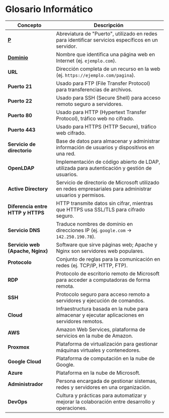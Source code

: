 # Glosario Informático


| **Concepto**                      | **Descripción**                                                                                            |
| --------------------------------- | ---------------------------------------------------------------------------------------------------------- |
| [**P**](https://www.akamai.com/es/glossary/what-are-ports)                             | Abreviatura de "Puerto", utilizado en redes para identificar servicios específicos en un servidor.         |
| [**Dominio**](https://upanama.educativa.org/archivos/repositorio/6000/6126/html/53_nombr.htm)                       | Nombre que identifica una página web en Internet (ej. `ejemplo.com`).                                      |
| **URL**                           | Dirección completa de un recurso en la web (ej. `https://ejemplo.com/pagina`).                             |
| **Puerto 21**                     | Usado para FTP (File Transfer Protocol) para transferencias de archivos.                                   |
| **Puerto 22**                     | Usado para SSH (Secure Shell) para acceso remoto seguro a servidores.                                      |
| **Puerto 80**                     | Usado para HTTP (Hypertext Transfer Protocol), tráfico web no cifrado.                                     |
| **Puerto 443**                    | Usado para HTTPS (HTTP Secure), tráfico web cifrado.                                                       |
| **Servicio de directorio**        | Base de datos para almacenar y administrar información de usuarios y dispositivos en una red.              |
| **OpenLDAP**                      | Implementación de código abierto de LDAP, utilizada para autenticación y gestión de usuarios.              |
| **Active Directory**              | Servicio de directorio de Microsoft utilizado en redes empresariales para administrar usuarios y permisos. |
| **Diferencia entre HTTP y HTTPS** | HTTP transmite datos sin cifrar, mientras que HTTPS usa SSL/TLS para cifrado seguro.                       |
| **Servicio DNS**                  | Traduce nombres de dominio en direcciones IP (ej. `google.com` → `142.250.190.78`).                        |
| **Servicio web (Apache, Nginx)**  | Software que sirve páginas web; Apache y Nginx son servidores web populares.                               |
| **Protocolo**                     | Conjunto de reglas para la comunicación en redes (ej. TCP/IP, HTTP, FTP).                                  |
| **RDP**                           | Protocolo de escritorio remoto de Microsoft para acceder a computadoras de forma remota.                   |
| **SSH**                           | Protocolo seguro para acceso remoto a servidores y ejecución de comandos.                                  |
| **Cloud**                         | Infraestructura basada en la nube para almacenar y ejecutar aplicaciones en servidores remotos.            |
| **AWS**                           | Amazon Web Services, plataforma de servicios en la nube de Amazon.                                         |
| **Proxmox**                       | Plataforma de virtualización para gestionar máquinas virtuales y contenedores.                             |
| **Google Cloud**                  | Plataforma de computación en la nube de Google.                                                            |
| **Azure**                         | Plataforma en la nube de Microsoft.                                                                        |
| **Administrador**                 | Persona encargada de gestionar sistemas, redes y servidores en una organización.                           |
| **DevOps**                        | Cultura y prácticas para automatizar y mejorar la colaboración entre desarrollo y operaciones.             |

